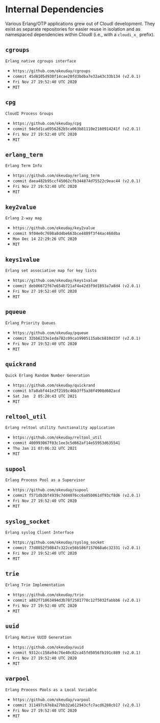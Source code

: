 Internal Dependencies
=====================

Various Erlang/OTP applications grew out of CloudI development.
They exist as separate repositories for easier reuse in isolation and
as namespaced dependencies within CloudI (i.e., with a `cloudi_x_` prefix).

`cgroups`
---------
`Erlang native cgroups interface`

- `https://github.com/okeuday/cgroups`
- `commit 45d8105d930f14cae20fd3bdba7e32a43c33b134 (v2.0.1)`
- `Fri Nov 27 19:52:40 UTC 2020`
- `MIT`

`cpg`
-----
`CloudI Process Groups`

- `https://github.com/okeuday/cpg`
- `commit 94e5d1ca6956262b5ca063b81110e2160914241f (v2.0.1)`
- `Fri Nov 27 19:52:40 UTC 2020`
- `MIT`

`erlang_term`
-------------
`Erlang Term Info`

- `https://github.com/okeuday/erlang_term`
- `commit daea482b95ccf45062cfb344874d75522c9eac44 (v2.0.1)`
- `Fri Nov 27 19:52:40 UTC 2020`
- `MIT`

`key2value`
-----------
`Erlang 2-way map`

- `https://github.com/okeuday/key2value`
- `commit 9f04e0c7698a8d4be663bce4889f3f44ac468dba`
- `Mon Dec 14 22:29:26 UTC 2020`
- `MIT`

`keys1value`
------------
`Erlang set associative map for key lists`

- `https://github.com/okeuday/keys1value`
- `commit deb06672f67e654b721af4e42d3f9d1893a7a8d4 (v2.0.1)`
- `Fri Nov 27 19:52:40 UTC 2020`
- `MIT`

`pqueue`
--------
`Erlang Priority Queues`

- `https://github.com/okeuday/pqueue`
- `commit 32bb6233e1eda782c09ca19905115abcb810d33f (v2.0.1)`
- `Fri Nov 27 19:52:40 UTC 2020`
- `MIT`

`quickrand`
-----------
`Quick Erlang Random Number Generation`

- `https://github.com/okeuday/quickrand`
- `commit b7a8abf441e2f2195c46b3ff5a38f4908d602acd`
- `Sat Jan  2 05:20:43 UTC 2021`
- `MIT`

`reltool_util`
--------------
`Erlang reltool utility functionality application`

- `https://github.com/okeuday/reltool_util`
- `commit 400993067f03c1ee3c5d662af14e55953d635541`
- `Thu Jan 21 07:06:32 UTC 2021`
- `MIT`

`supool`
--------
`Erlang Process Pool as a Supervisor`

- `https://github.com/okeuday/supool`
- `commit f571db3bf4939c7dd4076cc6a05b061df93cf8d6 (v2.0.1)`
- `Fri Nov 27 19:52:40 UTC 2020`
- `MIT`

`syslog_socket`
---------------
`Erlang syslog Client Interface`

- `https://github.com/okeuday/syslog_socket`
- `commit 77d8052f50847c322ce56b586f157668a6c32331 (v2.0.1)`
- `Fri Nov 27 19:52:40 UTC 2020`
- `MIT`

`trie`
------
`Erlang Trie Implementation`

- `https://github.com/okeuday/trie`
- `commit a882f71863494d3b78f2581778c12f5032fabbb6 (v2.0.1)`
- `Fri Nov 27 19:52:40 UTC 2020`
- `MIT`

`uuid`
------
`Erlang Native UUID Generation`

- `https://github.com/okeuday/uuid`
- `commit 9312cc158a94c76e40c82ca45fd5056fb191c889 (v2.0.1)`
- `Fri Nov 27 19:52:40 UTC 2020`
- `MIT`

`varpool`
---------
`Erlang Process Pools as a Local Variable`

- `https://github.com/okeuday/varpool`
- `commit 311497c67e8a27bb32a612943cfc7acd6288cb17 (v2.0.1)`
- `Fri Nov 27 19:52:40 UTC 2020`
- `MIT`

